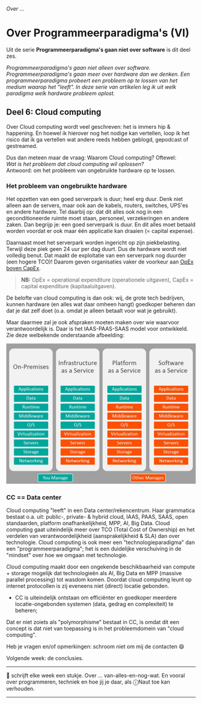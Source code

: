 *Over ...*

# Over Programmeerparadigma's (VI)

Uit de serie **Programmeerparadigma's gaan niet over software** is dit deel zes. 

*Programmeerparadigma's gaan niet alleen over software. Programmeerparadigma's gaan meer over hardware dan we denken. Een programmeerparadigma probeert een probleem op te lossen van het medium waarop het "leeft". In deze serie van artikelen leg ik uit welk paradigma welk hardware probleem oplost.*

## Deel 6: Cloud computing

Over Cloud computing wordt veel geschreven: het is immers hip & happening. En hoewel ik hierover nog het nodige kan vertellen, loop ik het risico dat ik ga vertellen wat andere reeds hebben geblogd, gepodcast of gestreamed.

Dus dan meteen maar de vraag: Waarom Cloud computing? Oftewel:<br/>
*Wat is het probleem dat cloud computing wil oplossen?*<br/>
Antwoord: om het probleem van ongebruikte hardware op te lossen.

### Het probleem van ongebruikte hardware

Het opzetten van een goed serverpark is duur; heel erg duur. Denk niet alleen aan de servers, maar ook aan de kabels, routers, switches, UPS'es en andere hardware. Tel daarbij op: dat dit alles ook nog in een geconditioneerde ruimte moet staan, personeel, verzekeringen en andere zaken. Dan begrijp je: een goed serverpark is duur. En dit alles moet betaald worden voordat er ook maar één applicatie kan draaien (= capital expense).

Daarnaast moet het serverpark worden ingericht op zijn piekbelasting. Terwijl deze piek geen 24 uur per dag duurt. Dus de hardware wordt niet volledig benut. Dat maakt de exploitatie van een serverpark nog duurder (een hogere TCO)! Daarom geven organisaties vaker de voorkeur aan [OpEx boven CapEx](https://github.com/undergroundwires/Azure-in-bullet-points/blob/master/AZ-900%20Microsoft%20Azure%20Fundamentals/6.2.%20Capital%20Expenditure%20(CapEx)%20vs%20Operational%20Expenditure%20(OpEx).md).

> **NB:** OpEx = operational expenditure (operationele uitgaven), CapEx = capital expenditure (kapitaaluitgaven).

De belofte van cloud computing is dan ook: wij, de grote tech bedrijven, kunnen hardware (en alles wat daar omheen hangt) goedkoper beheren dan dat je dat zelf doet (o.a. omdat je alleen betaalt voor wat je gebruikt).

Maar daarmee zal je ook afspraken moeten maken over wie waarvoor verantwoordelijk is. Daar is het IAAS-PAAS-SAAS model voor ontwikkeld. Zie deze welbekende onderstaande afbeelding:

![SaaS vs PaaS vs IaaS: What's The Difference & How To Choose](./iaas-paas-saas.jpg)

### CC == Data center

Cloud computing "leeft" in een Data center/rekencentrum. Haar grammatica bestaat o.a. uit: public-, private- & hybrid cloud, IAAS, PAAS, SAAS, open standaarden, platform onafhankelijkheid, MPP, AI, Big Data. Cloud computing gaat uiteindelijk meer over TCO (Total Cost of Ownership) en het verdelen van verantwoordelijkheid (aansprakelijkheid & SLA) dan over technologie. Cloud computing is ook meer een "technologieparadigma" dan een "programmeerparadigma"; het is een duidelijke verschuiving in de "mindset" over hoe we omgaan met technologie.

Cloud computing maakt door een ongekende beschikbaarheid van compute + storage mogelijk dat technologieën als AI, Big Data en MPP (massive parallel processing) tot wasdom komen. Doordat cloud computing leunt op internet protocollen is zij eveneens niet (direct) locatie gebonden.

* CC is uiteindelijk ontstaan om efficiënter en goedkoper meerdere locatie-ongebonden systemen (data, gedrag en complexiteit) te beheren;

Dat er niet zoiets als "polymorphisme" bestaat in CC, is omdat dit een concept is dat niet van toepassing is in het probleemdomein van "cloud computing".

Heb je vragen en/of opmerkingen: schroom niet om mij de contacten :smile:

Volgende week: de conclusies.

---

🍐 schrijft elke week een stukje. Over ... van-alles-en-nog-wat. 
En vooral over programmeren, techniek en hoe jij je daar, als &#9432;Naut toe kan verhouden.

---
